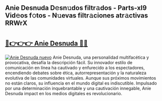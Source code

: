 ## Anie Desnuda D𝚎sn𝚞dos filtr𝚊dos - Parts-xI9 Vid𝚎os f𝚘tos - N𝚞evas filtr𝚊ciones atr𝚊ctivas RRWrX

# <h2><a href="http://mbcmq7.tromn.icu/?c=Anie+Desnuda">🔗👉👉👉 Anie Desnuda 🔗🔗</a></h2>

[![Anie Desnuda nuevo](https://i.imgur.com/pEAQMta.gif)](http://mbcmq7.tromn.icu/?c=Anie+Desnuda)
Anie Desnuda, una personalidad multifacética y provocativa, desafía la descripción fácil. Su innovador estilo de comunicación en línea ha cautivado y enfurecido a los espectadores, encendiendo debates sobre ética, autorrepresentación y la naturaleza evolutiva de las comunidades virtuales. Aunque sus próximos movimientos no están claros, su influencia en el mundo digital es indiscutible. Impulsado por una determinación inquebrantable y una cautivación innegable, Anie Desnuda impact en los medios digitales es revolucionario.
